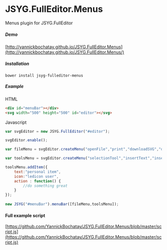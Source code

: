 # JSYG.FullEditor.Menus
Menus plugin for JSYG.FullEditor

##### Demo
[http://yannickbochatay.github.io/JSYG.FullEditor.Menus](http://yannickbochatay.github.io/JSYG.FullEditor.Menus/)

##### Installation
```shell
bower install jsyg-fulleditor-menus
```


##### Example

HTML
```html
<div id="menuBar"></div>
<svg width="500" height="500" id="editor"></svg>
```

Javascript
```javascript
var svgEditor = new JSYG.FullEditor("#editor");

svgEditor.enable();

var fileMenu = svgEditor.createMenu("openFile","print","downloadSVG","downloadPNG").set({title:"File"});

var toolsMenu = svgEditor.createMenu("selectionTool","insertText","insertImageFile","drawRect","drawPolyline","drawPath","drawFreeHandPath").set({"title":"Tools"});

toolsMenu.addItem({
    text:"personal item",
    icon:"ledicon user",
    action : function() {
        //do something great
    }
});
        
new JSYG("#menuBar").menuBar([fileMenu,toolsMenu]);
```


#### Full example script
[https://github.com/YannickBochatay/JSYG.FullEditor.Menus/blob/master/script.js](https://github.com/YannickBochatay/JSYG.FullEditor.Menus/blob/master/script.js)

